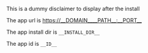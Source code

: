 This is a dummy disclaimer to display after the install

The app url is <https://__DOMAIN____PATH__:__PORT__>

The app install dir is `__INSTALL_DIR__`

The app id is `__ID__`
